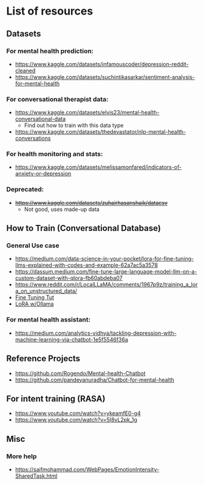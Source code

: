 # List of resources 

## Datasets

### For mental health prediction:
- https://www.kaggle.com/datasets/infamouscoder/depression-reddit-cleaned
- https://www.kaggle.com/datasets/suchintikasarkar/sentiment-analysis-for-mental-health

### For conversational therapist data:
- https://www.kaggle.com/datasets/elvis23/mental-health-conversational-data
    - Find out how to train with this data type
- https://www.kaggle.com/datasets/thedevastator/nlp-mental-health-conversations

### For health monitoring and stats:
- https://www.kaggle.com/datasets/melissamonfared/indicators-of-anxiety-or-depression

### Deprecated:
- ~~https://www.kaggle.com/datasets/zuhairhasanshaik/datacsv~~ 
    - Not good, uses made-up data


## How to Train (Conversational Database)

### General Use case

- https://medium.com/data-science-in-your-pocket/lora-for-fine-tuning-llms-explained-with-codes-and-example-62a7ac5a3578
- https://dassum.medium.com/fine-tune-large-language-model-llm-on-a-custom-dataset-with-qlora-fb60abdeba07
- https://www.reddit.com/r/LocalLLaMA/comments/1967p9z/training_a_lora_on_unstructured_data/
- [Fine Tuning Tut](https://www.analyticsvidhya.com/blog/2023/08/fine-tuning-large-language-models/)
- [LoRA w/Ollama](https://www.reddit.com/r/LocalLLaMA/comments/18mxuq0/training_a_model_with_my_own_data/bn)

### For mental health assistant:
- https://medium.com/analytics-vidhya/tackling-depression-with-machine-learning-via-chatbot-1e5f5546f36a 


## Reference Projects
- https://github.com/Rogendo/Mental-health-Chatbot
- https://github.com/pandeyanuradha/Chatbot-for-mental-health

## For intent training (RASA)
- https://www.youtube.com/watch?v=ykeamfE0-g4
- https://www.youtube.com/watch?v=5I8vL2pk_1g

## Misc
### More help
- https://saifmohammad.com/WebPages/EmotionIntensity-SharedTask.html